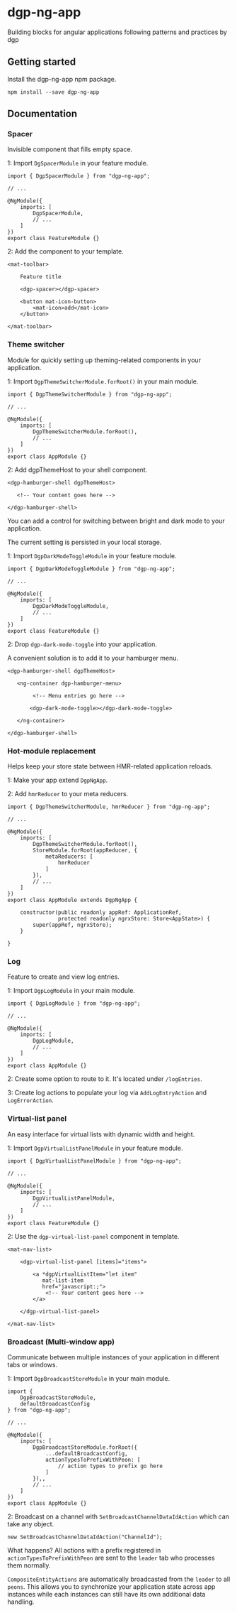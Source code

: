 # dgp-ng-app #

Building blocks for angular applications following patterns and practices by dgp

## Getting started ##

Install the dgp-ng-app npm package.
```
npm install --save dgp-ng-app
```

## Documentation ##

### Spacer ###

Invisible component that fills empty space.


1: Import ``DgSpacerModule`` in your feature module.

```
import { DgpSpacerModule } from "dgp-ng-app";

// ...

@NgModule({
    imports: [
        DgpSpacerModule,
        // ...
    ]
})
export class FeatureModule {}
``` 

2: Add the component to your template.

```
<mat-toolbar>
    
    Feature title
    
    <dgp-spacer></dgp-spacer>
    
    <button mat-icon-button>
        <mat-icon>add</mat-icon>
    </button>

</mat-toolbar>

```

### Theme switcher ###

Module for quickly setting up theming-related components in your
application.

1: Import ``DgpThemeSwitcherModule.forRoot()`` in your main module.

```
import { DgpThemeSwitcherModule } from "dgp-ng-app";

// ...

@NgModule({
    imports: [
        DgpThemeSwitcherModule.forRoot(),
        // ...
    ]
})
export class AppModule {}
```

2: Add dgpThemeHost to your shell component.

```
<dgp-hamburger-shell dgpThemeHost>

   <!-- Your content goes here -->

</dgp-hamburger-shell>
```

You can add a control for switching between bright and
dark mode to your application.

The current setting is persisted in your local storage.

1: Import ``DgpDarkModeToggleModule`` in your feature module.
```
import { DgpDarkModeToggleModule } from "dgp-ng-app";

// ...

@NgModule({
    imports: [
        DgpDarkModeToggleModule,
        // ...
    ]
})
export class FeatureModule {}
```

2: Drop ``dgp-dark-mode-toggle`` into your application.

A convenient solution is to add it to your hamburger menu.

```
<dgp-hamburger-shell dgpThemeHost>

   <ng-container dgp-hamburger-menu>
           
        <!-- Menu entries go here -->
           
       <dgp-dark-mode-toggle></dgp-dark-mode-toggle>
   
   </ng-container>

</dgp-hamburger-shell>
```

### Hot-module replacement ###

Helps keep your store state between HMR-related application reloads.

1: Make your app extend ``DgpNgApp``.

2: Add ``hmrReducer`` to your meta reducers.

```
import { DgpThemeSwitcherModule, hmrReducer } from "dgp-ng-app";

// ...

@NgModule({
    imports: [
        DgpThemeSwitcherModule.forRoot(),
        StoreModule.forRoot(appReducer, {
            metaReducers: [
                hmrReducer
            ]
        }),
        // ...
    ]
})
export class AppModule extends DgpNgApp {

    constructor(public readonly appRef: ApplicationRef,
                protected readonly ngrxStore: Store<AppState>) {
        super(appRef, ngrxStore);
    }

}
```

### Log ###

Feature to create and view log entries.

1: Import ``DgpLogModule`` in your main module.

```
import { DgpLogModule } from "dgp-ng-app";

// ...

@NgModule({
    imports: [
        DgpLogModule,
        // ...
    ]
})
export class AppModule {}
``` 

2: Create some option to route to it. It's located under ``/logEntries``.

3: Create log actions to populate your log via ``AddLogEntryAction`` and ``LogErrorAction``.

### Virtual-list panel ###

An easy interface for virtual lists with dynamic width and height.

1: Import ``DgpVirtualListPanelModule`` in your feature module.
```
import { DgpVirtualListPanelModule } from "dgp-ng-app";

// ...

@NgModule({
    imports: [
        DgpVirtualListPanelModule,
        // ...
    ]
})
export class FeatureModule {}
```

2: Use the ``dgp-virtual-list-panel`` component in template.

```
<mat-nav-list>

    <dgp-virtual-list-panel [items]="items">

        <a *dgpVirtualListItem="let item"
           mat-list-item
           href="javascript:;">
            <!-- Your content goes here -->
        </a>

    </dgp-virtual-list-panel>
    
</mat-nav-list>
```

### Broadcast (Multi-window app) ###

Communicate between multiple instances of your application in different
tabs or windows.

1: Import ``DgpBroadcastStoreModule`` in your main module.

```
import { 
    DgpBroadcastStoreModule, 
    defaultBroadcastConfig 
} from "dgp-ng-app";

// ...

@NgModule({
    imports: [
        DgpBroadcastStoreModule.forRoot({
            ...defaultBroadcastConfig,
            actionTypesToPrefixWithPeon: [
                // action types to prefix go here
            ]
        }),,
        // ...
    ]
})
export class AppModule {}
```

2: Broadcast on a channel with ``SetBroadcastChannelDataIdAction``
which can take any object.

```
new SetBroadcastChannelDataIdAction("ChannelId");
```

What happens? All actions with a prefix registered in 
``actionTypesToPrefixWithPeon`` are sent to the ``leader`` tab who
processes them normally.

``CompositeEntityActions`` are automatically broadcasted from the 
``leader`` to all ``peons``. This allows you to synchronize your 
application state across app instances while each instances can
still have its own additional data handling.
